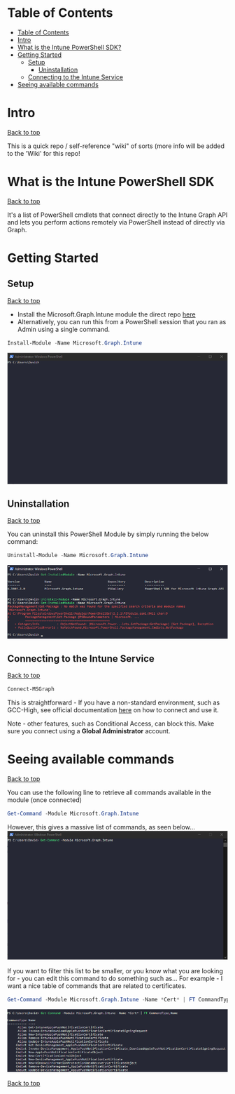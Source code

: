 # Table of Contents
- [Table of Contents](#table-of-contents)
- [Intro](#intro)
- [What is the Intune PowerShell SDK?](#what-is-the-intune-powershell-sdk)
- [Getting Started](#getting-started)
  - [Setup](#setup)
    - [Uninstallation](#uninstallation)
  - [Connecting to the Intune Service](#connecting-to-the-intune-service)
- [Seeing available commands](#seeing-available-commands)

  
# Intro
[Back to top](#table-of-contents)

This is a quick repo / self-reference "wiki" of sorts (more info will be added to the 'Wiki' for this repo!
  
# What is the Intune PowerShell SDK
[Back to top](#table-of-contents)

It's a list of PowerShell cmdlets that connect directly to the Intune Graph API and lets you perform actions remotely via PowerShell instead of directly via Graph. 
  
# Getting Started
## Setup
[Back to top](#table-of-contents)

 - Install the Microsoft.Graph.Intune module the direct repo [here](https://www.powershellgallery.com/packages/Microsoft.Graph.Intune)
 - Alternatively, you can run this from a PowerShell session that you ran as Admin using a single command.
```PowerShell
Install-Module -Name Microsoft.Graph.Intune
```
![Setup](images/README/install-module.gif)
## Uninstallation
[Back to top](#table-of-contents)

You can uninstall this PowerShell Module by simply running the below command:

```PowerShell
Uninstall-Module -Name Microsoft.Graph.Intune
```
![Uninstallation](images/README/remove-module.png)

## Connecting to the Intune Service
[Back to top](#table-of-contents)

```PowerShell
Connect-MSGraph
```

This is straightforward - If you have a non-standard environment, such as GCC-High, see official documentation [here](https://github.com/microsoft/Intune-PowerShell-SDK/blob/master/README.md#Each-time-you-use-the-module) on how to connect and use it. 

Note - other features, such as Conditional Access, can block this.
Make sure you connect using a **Global Administrator** account. 

# Seeing available commands
[Back to top](#table-of-contents)

You can use the following line to retrieve all commands available in the module (once connected)
```PowerShell
Get-Command -Module Microsoft.Graph.Intune
```

However, this gives a massive list of commands, as seen below...
![Retrieving ALL commands in the Module](/images/README/get-command-full.gif)

If you want to filter this list to be smaller, or you know what you are looking for - you can edit this command to do something such as...
For example - I want a nice table of commands that are related to certificates. 

```PowerShell
Get-Command -Module Microsoft.Graph.Intune -Name *Cert* | FT CommandType,Name
```
![Filtered commands for certificates](/images/README/Get-Command-Filtered-Certificates.png)

[Back to top](#table-of-contents)

